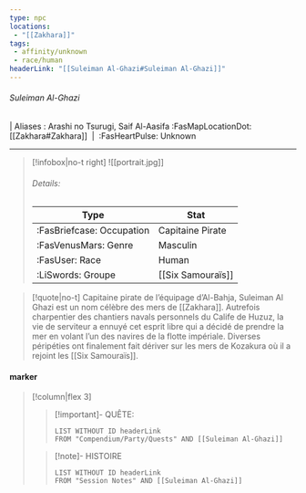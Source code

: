 ```yaml
---
type: npc
locations:
 - "[[Zakhara]]"
tags:
 - affinity/unknown
 - race/human
headerLink: "[[Suleiman Al-Ghazi#Suleiman Al-Ghazi]]"
---
```

###### Suleiman Al-Ghazi
| Aliases : Arashi no Tsurugi, Saif Al-Aasifa
<span class="sub2">:FasMapLocationDot: [[Zakhara#Zakhara]]&nbsp;&nbsp;|&nbsp;&nbsp;:FasHeartPulse: Unknown </span>
___

> [!infobox|no-t right]
> ![[portrait.jpg]]
> ###### Details:
> | Type | Stat |
> | ---- | ---- |
> | :FasBriefcase: Occupation | Capitaine Pirate |
> | :FasVenusMars: Genre | Masculin |
> | :FasUser: Race | Human |
> |  :LiSwords: Groupe |  [[Six Samouraïs]]|
<span class="clearfix"></span>

> [!quote|no-t]
>Capitaine pirate de l’équipage d’Al-Bahja, Suleiman Al Ghazi est un nom célèbre des mers de [[Zakhara]]. Autrefois charpentier des chantiers navals personnels du Calife de Huzuz, la vie de serviteur a ennuyé cet esprit libre qui a décidé de prendre la mer en volant l’un des navires de la flotte impériale. Diverses péripéties ont finalement fait dériver sur les mers de Kozakura où il a rejoint les [[Six Samouraïs]].
#### marker
> [!column|flex 3]
>> [!important]- QUÊTE:
>>```dataview
>>LIST WITHOUT ID headerLink
>>FROM "Compendium/Party/Quests" AND [[Suleiman Al-Ghazi]]
>
>>[!note]- HISTOIRE
>>```dataview
>>LIST WITHOUT ID headerLink
>>FROM "Session Notes" AND [[Suleiman Al-Ghazi]]

